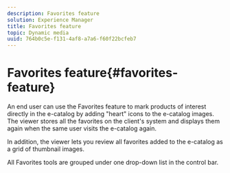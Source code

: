 ```yaml
---
description: Favorites feature
solution: Experience Manager
title: Favorites feature
topic: Dynamic media
uuid: 764b0c5e-f131-4af8-a7a6-f60f22bcfeb7
---
```


# Favorites feature{#favorites-feature}

An end user can use the Favorites feature to mark products of interest directly in the e-catalog by adding "heart" icons to the e-catalog images. The viewer stores all the favorites on the client's system and displays them again when the same user visits the e-catalog again.

In addition, the viewer lets you review all favorites added to the e-catalog as a grid of thumbnail images.

All Favorites tools are grouped under one drop-down list in the control bar. 
